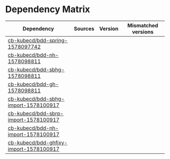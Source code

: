# Dependency Matrix

Dependency | Sources | Version | Mismatched versions
---------- | ------- | ------- | -------------------
[cb-kubecd/bdd-spring-1578097742](https://github.com/cb-kubecd/bdd-spring-1578097742.git) |  | []() | 
[cb-kubecd/bdd-nh-1578098811](https://github.com/cb-kubecd/bdd-nh-1578098811.git) |  | []() | 
[cb-kubecd/bdd-sbhg-1578098811](https://github.com/cb-kubecd/bdd-sbhg-1578098811.git) |  | []() | 
[cb-kubecd/bdd-gh-1578098811](https://github.com/cb-kubecd/bdd-gh-1578098811.git) |  | []() | 
[cb-kubecd/bdd-sbhg-import-1578100917](https://github.com/cb-kubecd/bdd-sbhg-import-1578100917.git) |  | []() | 
[cb-kubecd/bdd-sbrp-import-1578100917](https://github.com/cb-kubecd/bdd-sbrp-import-1578100917.git) |  | []() | 
[cb-kubecd/bdd-nh-import-1578100917](https://github.com/cb-kubecd/bdd-nh-import-1578100917.git) |  | []() | 
[cb-kubecd/bdd-ghfjxy-import-1578100917](https://github.com/cb-kubecd/bdd-ghfjxy-import-1578100917.git) |  | []() | 
